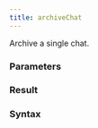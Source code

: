 ```yaml
---
title: archiveChat
---
```


Archive a single chat.


### Parameters 



### Result 



### Syntax





